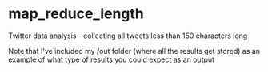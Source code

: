 # map_reduce_length
Twitter data analysis - collecting all tweets less than 150 characters long

Note that I've included my /out folder (where all the results get stored) as an example of what type of results you could expect as an output
